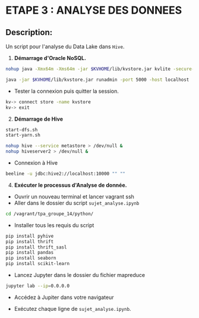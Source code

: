 # ETAPE 3 : ANALYSE DES DONNEES

## Description:

Un script pour l'analyse du Data Lake dans `Hive`.

1. **Démarrage d'Oracle NoSQL.**

```bash
nohup java -Xmx64m -Xms64m -jar $KVHOME/lib/kvstore.jar kvlite -secure-config disable -root $KVROOT &

java -jar $KVHOME/lib/kvstore.jar runadmin -port 5000 -host localhost
```

- Tester la connexion puis quitter la session.

```bash
kv-> connect store -name kvstore
kv-> exit
```

2. **Démarrage de Hive**

```bash
start-dfs.sh
start-yarn.sh

nohup hive --service metastore > /dev/null &
nohup hiveserver2 > /dev/null &
```

- Connexion à Hive

```bash
beeline -u jdbc:hive2://localhost:10000 "" ""
```

4. **Exécuter le processus d'Analyse de donnée.**

- Ouvrir un nouveau terminal et lancer vagrant ssh
- Aller dans le dossier du script `sujet_analyse.ipynb`

```bash
cd /vagrant/tpa_groupe_14/python/
```

- Installer tous les requis du script

```bash
pip install pyhive
pip install thrift
pip install thrift_sasl
pip install pandas
pip install seaborn
pip install scikit-learn
```

- Lancez Jupyter dans le dossier du fichier mapreduce

```bash
jupyter lab --ip=0.0.0.0
```

- Accédez à Jupiter dans votre navigateur

- Exécutez chaque ligne de `sujet_analyse.ipynb`.
